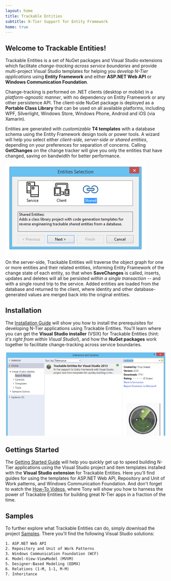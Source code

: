 ```yaml
---
layout: home
title: Trackable Entities
subtitle: N-Tier Support for Entity Framework
home: true
---
```


## Welcome to Trackable Entities!
Trackable Entities is a set of NuGet packages and Visual Studio extensions which facilitate *change-tracking across service boundaries* and provide multi-project Visual Studio templates for helping you *develop N-Tier applications* using **Entity Framework** and either **ASP.NET Web API** or **Windows Communication Foundation**.

Change-tracking is performed on .NET clients (desktop or mobile) in a *platform-agnostic manner*, with no dependency on Entity Framework or any other persistence API.  The client-side NuGet package is deployed as a **Portable Class Library** that can be used on all available platforms, including WPF, Silverlight, Windows Store, Windows Phone, Android and iOS (via Xamarin).

Entities are generated with *customizable* **T4 templates** with a database schema using the Entity Framework design tools or power tools.  A wizard will help you select either *client-side, server-side or shared entities*, depending on your preferences for separation of concerns.  Calling **GetChanges** on the change tracker will give you only the entities that have changed, saving on bandwidth for better performance.

![entity selection](images/entity-selection.png)

On the server-side, Trackable Entities will traverse the object graph for one or more entities and their related entities, informing Entity Framework of the change state of each entity, so that when **SaveChanges** is called, inserts, updates and deletes will all be persisted *within a single transaction* -- and with a single round trip to the service.  Added entities are loaded from the database and returned to the client, where identity and other database-generated values are merged back into the original entities.

## Installation
The [Installation Guide](1-installation.html) will show you how to install the prerequisites for developing N-Tier applications using Trackable Entities.  You'll learn where you can get the **Visual Studio installer** (VSIX) for Trackable Entities (hint: *it's right from within Visual Studio!*), and how the **NuGet packages** work together to facilitate change-tracking across service boundaries.

![vs extension](images/te-vs-extension.png)

## Gettings Started
The [Getting Started Guide](2-gettingstarted.html) will help you quickly get up to speed building N-Tier applications using the Visual Studio project and item templates installed with the **Visual Studio extension** for Trackable Entities.  Here you'll find guides for using the templates for ASP.NET Web API, Repository and Unit of Work patterns, and Windows Communication Foundation.  And don't forget to watch the [How-To Videos](3-howtovideos.html), where Tony will show you how to harness the power of Trackable Entities for building great N-Tier apps in a fraction of the time.

## Samples
To further explore what Trackable Entities can do, simply download the project [Samples](4-samples.html).  There you'll find the following Visual Studio solutions:

    1. ASP.NET Web API
    2. Repository and Unit of Work Patterns
    3. Windows Communication Foundation (WCF)
    4. Model-View-ViewModel (MVVM)
    5. Designer-Based Modeling (EDMX)
    6. Relations (1-M, 1-1, M-M)
    7. Inheritance
 
